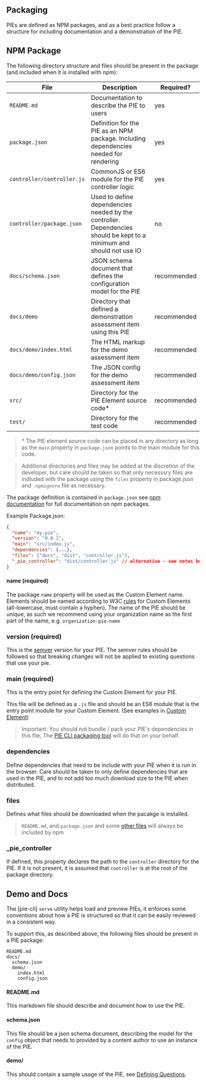 ## Packaging

PIEs are defined as NPM packages, and as a best practice follow a structure for including documentation and a demonstration of the PIE.

## NPM Package


The following directory structure and files should be present in the package (and included when it is installed with npm):


| File | Description | Required? |
|----------------------------|----------------------------------------------------------------------------------------------------------------------|-------------|
| `README.md` | Documentation to describe the PIE to users  | yes |
| `package.json` | Definition for the PIE as an NPM package. Including dependencies needed for rendering | yes |
| `controller/controller.js` | CommonJS or ES6 module for the PIE controller logic | yes |
| `controller/package.json` | Used to define dependencies needed by the controller. Dependencies should be kept to a minimum and should not use IO | no |
| `docs/schema.json` | JSON schema document that defines the configuration model for the PIE | recommended |
| `docs/demo` | Directory that defined a demonstration assessment item using this PIE | recommended |
| `docs/demo/index.html` | The HTML markup for the demo assessment item | recommended |
| `docs/demo/config.json` | The JSON config for the demo assessment item | recommended |
| `src/` | Directory for the PIE Element source code*  | recommended |
| `test/` | Directory for the test code  | recommended |

> \* The PIE element source code can be placed in any directory as long as the `main` property in `package.json` points to the main module for this code. 


> Additional directories and files may be added at the discretion of the developer, but care should be taken so that only necesssry files are indluded with the package using the `files` property in package.json and `.npmignore` file as necessary. 



The package definition is contained in `package.json` see [npm documentation](https://docs.npmjs.com/files/package.json) for full documentation on npm packages.

Example Package.json:

```json
{
  "name": "my-pie",
  "version": "0.0.1",
  "main": "src/index.js",
  "dependencies": {...},
  "files": ["docs", "dist", "controller.js"],
  "_pie_controller": "dist/controller.js" // alternative - see notes below
}
``` 


#### name (required)

The package `name` property will be used as the Custom Element name. Elements should be named according to W3C [rules](https://www.w3.org/TR/custom-elements/#concepts) for Custom Elements (all-lowercase, must contain a hyphen). The name of the PIE should be unique, as such we recommend using your organization name as the first part of the name, e.g. `organization-pie-name`

### version (required)

This is the [semver](semver.org) version for your PIE. The semver rules should be followed so that breaking changes will not be applied to existing questions that use your pie.

### main (required) 

This is the entry point for defining the Custom Element for your PIE. 

This file will be defined as a `.js` file and should be an ES6 module that is the entry point module for your Custom Element. (See examples in [Custom Element](custom-element.md))

> Important: You should not bundle / pack your PIE's dependencies in this file, The [PIE CLI packaging tool](https://github.com/PieLabs/pie-cli) will do that on your behalf.


### dependencies

Define dependencies that need to be include with your PIE when it is run in the browser. 
Care should be taken to only define dependencies that are used in the PIE, and to not add too much download size to the PIE when distributed.

### files

Defines what files should be downloaded when the pacakge is installed.

> `README.md`, and `package.json` and some [other files](https://docs.npmjs.com/files/package.json#files) will always be included by npm 

### _pie_controller

If defined, this property declares the path to the `controller` directory for the PIE. 
If it is not present, it is assumed that `controller` is at the root of the package directory.


## Demo and Docs

The [pie-cli] `serve` utility helps load and preview PIEs, it enforces some conventions about how a PIE is structured so that it can be easily reviewed in a consistent way.

To support this, as described above, the following files should be present in a PIE package:

```
README.md
docs/
  schema.json
  demo/
    index.html
    config.json
```

#### README.md

This markdown file should describe and document how to use the PIE.

#### schema.json

This file should be a json schema document, describing the model for the `config` object that needs to provided by a content author to use an instance of the PIE.

#### demo/

This should contain a sample usage of the PIE, see [Defining Questions](../using/defining-questions.md).
